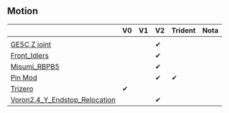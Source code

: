 ## Motion

|                                                                                                                                             | V0  | V1  | V2  | Trident | Nota |
| ------------------------------------------------------------------------------------------------------------------------------------------- | --- | --- | --- | ------- | ---- |
|                                                                                                                                             |     |     |     |         |      |
| [GE5C Z joint](https://github.com/VoronDesign/VoronUsers/tree/master/printer_mods/hartk1213/Voron2.4_GE5C)                                  |     |     | ✔   |         |      |
| [Front_Idlers](https://github.com/Ramalama2/Voron-2-Mods/tree/main/Front_Idlers)                                                            |     |     | ✔   |         |      |
| [Misumi_RBPB5](https://github.com/Ramalama2/Voron-2-Mods/tree/main/Misumi_RBPB5)                                                            |     |     | ✔   |         |      |
| [Pin Mod](https://github.com/VoronDesign/VoronUsers/tree/master/printer_mods/hartk1213/Voron2.4_Trident_Pins_Mod)                           |     |     | ✔   | ✔       |      |
| [Trizero](https://github.com/zruncho3d/tri-zero)                                                                                            | ✔   |     |     |         |      |
| [Voron2.4_Y_Endstop_Relocation](https://github.com/VoronDesign/VoronUsers/tree/master/printer_mods/hartk1213/Voron2.4_Y_Endstop_Relocation) |     |     | ✔   |         |      |
